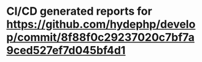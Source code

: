 # CI/CD generated reports for https://github.com/hydephp/develop/commit/8f88f0c29237020c7bf7a9ced527ef7d045bf4d1
